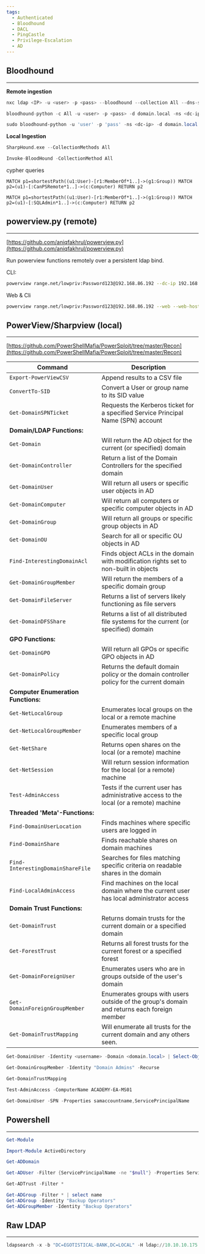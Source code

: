 ```yaml
---
tags:
  - Authenticated
  - Bloodhound
  - DACL
  - PingCastle
  - Privilege-Escalation
  - AD
---
```

## Bloodhound
---
**Remote ingestion**
```C
nxc ldap <IP> -u <user> -p <pass> --bloodhound --collection All --dns-server <DC-IP>
```
```C
bloodhound-python -c All -u <user> -p <pass> -d domain.local -ns <dc-ip>
```
```PowerShell
sudo bloodhound-python -u 'user' -p 'pass' -ns <dc-ip> -d domain.local -c all 
```

**Local Ingestion**
```C
SharpHound.exe --CollectionMethods All
```
```C
Invoke-BloodHound -CollectionMethod All
```
cypher queries

```Plain
MATCH p1=shortestPath((u1:User)-[r1:MemberOf*1..]->(g1:Group)) MATCH p2=(u1)-[:CanPSRemote*1..]->(c:Computer) RETURN p2
```

```Plain
MATCH p1=shortestPath((u1:User)-[r1:MemberOf*1..]->(g1:Group)) MATCH p2=(u1)-[:SQLAdmin*1..]->(c:Computer) RETURN p2
```

## powerview.py (remote)
---
[https://github.com/aniqfakhrul/powerview.py](https://github.com/aniqfakhrul/powerview.py)

Run powerview functions remotely over a persistent ldap bind.

CLI:
```bash
powerview range.net/lowpriv:Password123@192.168.86.192 --dc-ip 192.168.86.192 
```
Web & Cli
```bash
powerview range.net/lowpriv:Password123@192.168.86.192 --web --web-host 0.0.0.0 --web-port 3000 --web-auth user:password1234
```

## **PowerView/Sharpview** (local)
---
[https://github.com/PowerShellMafia/PowerSploit/tree/master/Recon](https://github.com/PowerShellMafia/PowerSploit/tree/master/Recon)


| **Command**                         | **Description**                                                                            |
| ----------------------------------- | ------------------------------------------------------------------------------------------ |
| `Export-PowerViewCSV`               | Append results to a CSV file                                                               |
| `ConvertTo-SID`                     | Convert a User or group name to its SID value                                              |
| `Get-DomainSPNTicket`               | Requests the Kerberos ticket for a specified Service Principal Name (SPN) account          |
| **Domain/LDAP Functions:**          |                                                                                            |
| `Get-Domain`                        | Will return the AD object for the current (or specified) domain                            |
| `Get-DomainController`              | Return a list of the Domain Controllers for the specified domain                           |
| `Get-DomainUser`                    | Will return all users or specific user objects in AD                                       |
| `Get-DomainComputer`                | Will return all computers or specific computer objects in AD                               |
| `Get-DomainGroup`                   | Will return all groups or specific group objects in AD                                     |
| `Get-DomainOU`                      | Search for all or specific OU objects in AD                                                |
| `Find-InterestingDomainAcl`         | Finds object ACLs in the domain with modification rights set to non-built in objects       |
| `Get-DomainGroupMember`             | Will return the members of a specific domain group                                         |
| `Get-DomainFileServer`              | Returns a list of servers likely functioning as file servers                               |
| `Get-DomainDFSShare`                | Returns a list of all distributed file systems for the current (or specified) domain       |
| **GPO Functions:**                  |                                                                                            |
| `Get-DomainGPO`                     | Will return all GPOs or specific GPO objects in AD                                         |
| `Get-DomainPolicy`                  | Returns the default domain policy or the domain controller policy for the current domain   |
| **Computer Enumeration Functions:** |                                                                                            |
| `Get-NetLocalGroup`                 | Enumerates local groups on the local or a remote machine                                   |
| `Get-NetLocalGroupMember`           | Enumerates members of a specific local group                                               |
| `Get-NetShare`                      | Returns open shares on the local (or a remote) machine                                     |
| `Get-NetSession`                    | Will return session information for the local (or a remote) machine                        |
| `Test-AdminAccess`                  | Tests if the current user has administrative access to the local (or a remote) machine     |
| **Threaded 'Meta'-Functions:**      |                                                                                            |
| `Find-DomainUserLocation`           | Finds machines where specific users are logged in                                          |
| `Find-DomainShare`                  | Finds reachable shares on domain machines                                                  |
| `Find-InterestingDomainShareFile`   | Searches for files matching specific criteria on readable shares in the domain             |
| `Find-LocalAdminAccess`             | Find machines on the local domain where the current user has local administrator access    |
| **Domain Trust Functions:**         |                                                                                            |
| `Get-DomainTrust`                   | Returns domain trusts for the current domain or a specified domain                         |
| `Get-ForestTrust`                   | Returns all forest trusts for the current forest or a specified forest                     |
| `Get-DomainForeignUser`             | Enumerates users who are in groups outside of the user's domain                            |
| `Get-DomainForeignGroupMember`      | Enumerates groups with users outside of the group's domain and returns each foreign member |
| `Get-DomainTrustMapping`            | Will enumerate all trusts for the current domain and any others seen.                      |



```PowerShell
Get-DomainUser -Identity <username> -Domain <domain.local> | Select-Object -Property name,samaccountname,description,memberof,whencreated,pwdlastset,lastlogontimestamp,accountexpires,admincount,userprincipalname,serviceprincipalname,useraccountcontrol
```
```PowerShell
Get-DomainGroupMember -Identity "Domain Admins" -Recurse
```
```PowerShell
Get-DomainTrustMapping
```
```PowerShell
Test-AdminAccess -ComputerName ACADEMY-EA-MS01
```
```PowerShell
Get-DomainUser -SPN -Properties samaccountname,ServicePrincipalName
```
## Powershell
---
```PowerShell
Get-Module
```
```PowerShell
Import-Module ActiveDirectory
```
```PowerShell
Get-ADDomain
```
```PowerShell
Get-ADUser -Filter {ServicePrincipalName -ne "$null"} -Properties ServicePrincipalName
```
```PowerShell
Get-ADTrust -Filter *
```
```PowerShell
Get-ADGroup -Filter * | select name
Get-ADGroup -Identity "Backup Operators"
Get-ADGroupMember -Identity "Backup Operators"
```
  
## Raw LDAP
---
```Python
ldapsearch -x -b "DC=EGOTISTICAL-BANK,DC=LOCAL" -H ldap://10.10.10.175
```